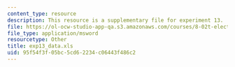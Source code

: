 ```yaml
---
content_type: resource
description: This resource is a supplementary file for experiment 13.
file: https://ol-ocw-studio-app-qa.s3.amazonaws.com/courses/8-02t-electricity-and-magnetism-spring-2005/95f54f3f05bc5cd62234c06443f486c2_exp13_data.xls
file_type: application/msword
resourcetype: Other
title: exp13_data.xls
uid: 95f54f3f-05bc-5cd6-2234-c06443f486c2
---
```

